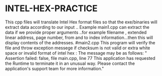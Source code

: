 # INTEL-HEX-PRACTICE
This cpp files will translate Intel Hex format files so that the exe/binaries will extract data according to our input ..
Example main1.cpp can extract the data if we provide proper arguments ..for example filename , extended linear address, page number, from and to index information...then this will display contents of the addresses.
#main2.cpp
This program will verify the file and throw exception messege if checksum is not valid or extra white space or invalid format of intel hex :
      The message may be as follows:
"        Assertion failed: false, file main.cpp, line 77
This application has requested the Runtime to terminate it in an unusual way.
Please contact the application's support team for more information."






